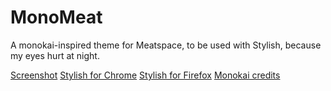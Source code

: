 MonoMeat
========

A monokai-inspired theme for Meatspace, to be used with Stylish, because my eyes hurt at night.

[Screenshot](http://i.imgur.com/UWodkPz.png)
[Stylish for Chrome](https://chrome.google.com/webstore/detail/stylish/fjnbnpbmkenffdnngjfgmeleoegfcffe)
[Stylish for Firefox](https://addons.mozilla.org/firefox/addon/stylish/)
[Monokai credits](http://www.monokai.nl/blog/2006/07/15/textmate-color-theme/)